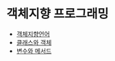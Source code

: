 # 객체지향 프로그래밍
- [객체지향언어](objectOrientedLanguage.md)
- [클래스와 객체](classAndObject.md)
- [변수와 메서드](variableAndmothod.md)



